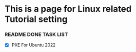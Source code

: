 # This is a page for Linux related Tutorial setting
### README DONE TASK LIST
- [X] PXE For Ubuntu 2022 

